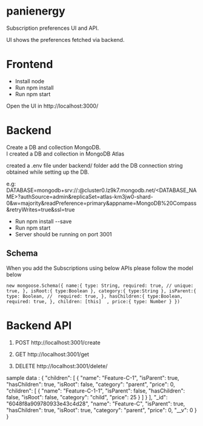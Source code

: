 # panienergy
Subscription preferences UI and API.

UI shows the preferences fetched via backend. 

# Frontend

- Install node 
- Run npm install
- Run npm start 

Open the UI in http://localhost:3000/

# Backend

Create a DB and collection MongoDB.  
I created a DB and collection in MongoDB Atlas 

created a .env file under backend/ folder add the DB connection string obtained while setting up the DB.

e.g: DATABASE=mongodb+srv://<dbuser>:<Password>@cluster0.lz9k7.mongodb.net/<DATABASE_NAME>?authSource=admin&replicaSet=atlas-km3jw0-shard-0&w=majority&readPreference=primary&appname=MongoDB%20Compass&retryWrites=true&ssl=true

- Run npm install --save
- Run npm start
- Server should be running on port 3001
## Schema
When you add the Subscriptions using below APIs please follow the model below

 `new mongoose.Schema({
    name:{
        type: String,
        required: true,
       // unique: true,
    },
    isRoot:{
        type:Boolean
    },
    category:{
        type:String
    },
    isParent:{
        type: Boolean,
      //  required: true,
    },
    hasChildren:{
        type:Boolean,
        required: true,
    },
   children:
           [this] 
    ,
    price:{
        type: Number
    }
})`


# Backend API 
1. POST http://localhost:3001/create

2. GET http://localhost:3001/get

3. DELETE http://localhost:3001/delete/<name of the Subscription>
  
  sample data :
  {
        "children": [
            {
                "name": "Feature-C-1",
                "isParent": true,
                "hasChildren": true,
                "isRoot": false,
                "category": "parent",
                "price": 0,
                "children": [
                    {
                        "name": "Feature-C-1-1",
                        "isParent": false,
                        "hasChildren": false,
                        "isRoot": false,
                        "category": "child",
                        "price": 25
                    }
                ]
            }
        ],
        "_id": "6048f8a909780933e43c4d28",
        "name": "Feature-C",
        "isParent": true,
        "hasChildren": true,
        "isRoot": true,
        "category": "parent",
        "price": 0,
        "__v": 0
    }
}
  
